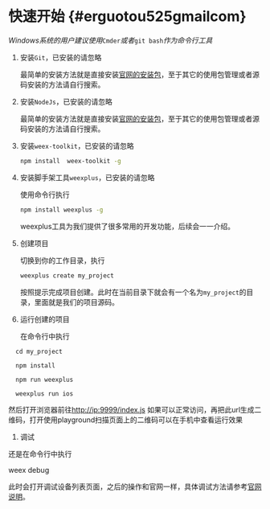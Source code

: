 # 快速开始 {#erguotou525gmailcom}

_Windows系统的用户建议使用_`Cmder`_或者_`git bash`_作为命令行工具_

1. 安装`Git`，已安装的请忽略

   最简单的安装方法就是直接安装[官网的安装包](https://git-scm.com/downloads)，至于其它的使用包管理或者源码安装的方法请自行搜索。

2. 安装`NodeJs`，已安装的请忽略

   最简单的安装方法就是直接安装[官网的安装包]([https://nodejs.org/zh-cn/download)，至于其它的使用包管理或者源码安装的方法请自行搜索。

3. 安装`weex-toolkit`，已安装的请忽略

   ```bash
   npm install  weex-toolkit -g
   ```

4. 安装脚手架工具`weexplus`，已安装的请忽略

   使用命令行执行

   ```bash
   npm install weexplus -g
   ```

   weexplus工具为我们提供了很多常用的开发功能，后续会一一介绍。

5. 创建项目

   切换到你的工作目录，执行

   ```bash
   weexplus create my_project
   ```

   按照提示完成项目创建。此时在当前目录下就会有一个名为`my_project`的目录，里面就是我们的项目源码。

6. 运行创建的项目

   在命令行中执行

```
  cd my_project

  npm install

  npm run weexplus

  weexplus run ios
```

然后打开浏览器前往[http://ip:9999/index.js](http://ip:9999/index.js) 如果可以正常访问，再把此url生成二维码，打开使用playground扫描页面上的二维码可以在手机中查看运行效果

1. 调试

还是在命令行中执行

weex debug

此时会打开调试设备列表页面，之后的操作和官网一样，具体调试方法请参考[官网说明](https://weex.apache.org/cn/guide/tools/toolkit.html#调试-Weex-页面)。

